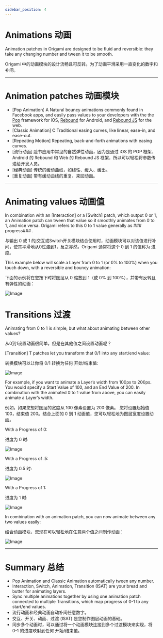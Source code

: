 ```yaml
---
sidebar_position: 4
---
```


# Animations 动画

Animation patches in Origami are designed to be fluid and reversible: they take any changing number and tween it to be smooth.

Origami 中的动画模块的设计流畅且可反转。为了动画平滑采用一直变化的数字和补间。

------

# Animation patches 动画模块

- [Pop Animation]  A Natural bouncy animations commonly found in Facebook apps, and easily pass values to your developers with the the [Pop](https://github.com/facebook/pop) framework for iOS, [Rebound](https://facebook.github.io/rebound/) for Android, and [Rebound JS](https://github.com/facebook/rebound-js) for the web.
- [Classic Animation]  C Traditional easing curves, like linear, ease-in, and ease-out.
- [Repeating Motion]  Repeating, back-and-forth animations with easing curves.
- [流行动画] 脸书应用中常见的自然弹性动画，因为是通过 iOS 的 POP 框架、Android 的 Rebound 和 Web 的 Rebound JS 框架，所以可以轻松将参数传递给开发人员。
- [经典动画]  传统的缓动曲线，如线性、缓入、缓出。
- [重复动画] 带有缓动曲线的重复、来回动画。

------

# Animating values 动画值

In combination with an [Interaction] or a [Switch] patch, which output 0 or 1, an Animation patch can tween that value so it smoothly animates from 0 to 1, and vice versa. Origami refers to this 0 to 1 value generally as ### progress### .

与输出 0 或 1 的j交互或Switch开关模块结合使用时，动画模块可以对该值进行补间，使其平滑地从0过渡到1，反之亦然。Origami 通常将这个 0 到 1 的值称为 进度。

This example below will scale a Layer from 0 to 1 (or 0% to 100%) when you touch down, with a reversible and bouncy animation:

下面的示例将在您按下时将图层从 0 缩放到 1（或 0% 到 100%），并带有反转且有弹性的动画：

![Image](https://s3.us-west-2.amazonaws.com/secure.notion-static.com/99d8acfe-3a47-4f92-a1ee-e61f5d729d17/Untitled.png?X-Amz-Algorithm=AWS4-HMAC-SHA256&X-Amz-Content-Sha256=UNSIGNED-PAYLOAD&X-Amz-Credential=AKIAT73L2G45EIPT3X45%2F20220602%2Fus-west-2%2Fs3%2Faws4_request&X-Amz-Date=20220602T162639Z&X-Amz-Expires=86400&X-Amz-Signature=71344bc5ae0133c79afcecf55387f867227450d220112c68f8636b3413ffbff4&X-Amz-SignedHeaders=host&response-content-disposition=filename%20%3D%22Untitled.png%22&x-id=GetObject)

# Transitions 过渡

Animating from 0 to 1 is simple, but what about animating between other values?

从0到1设置动画很简单，但是在其他值之间设置动画呢？

[Transition]  T patches let you transform that 0/1 into any start/end value:

转换模块可以让你将 0/1 转换为任何 开始/结束值:

![Image](https://s3.us-west-2.amazonaws.com/secure.notion-static.com/8d9d0cc6-444e-4074-8061-93df45cd0d58/Untitled.png?X-Amz-Algorithm=AWS4-HMAC-SHA256&X-Amz-Content-Sha256=UNSIGNED-PAYLOAD&X-Amz-Credential=AKIAT73L2G45EIPT3X45%2F20220602%2Fus-west-2%2Fs3%2Faws4_request&X-Amz-Date=20220602T162651Z&X-Amz-Expires=86400&X-Amz-Signature=820f4422dd4c72786a5661ac3814f06eda8ca2746278aa1b62edbfcc67b624fb&X-Amz-SignedHeaders=host&response-content-disposition=filename%20%3D%22Untitled.png%22&x-id=GetObject)

For example, if you want to animate a Layer’s width from 100px to 200px. You would specify a Start Value of 100, and an End Value of 200. In combination with the animated 0 to 1 value from above, you can easily animate a Layer’s width.

例如，如果您想将图层的宽度从 100 像素设置为 200 像素。 您将设置起始值 100，结束值 200。结合上面的 0 到 1 动画值，您可以轻松地为图层宽度设置动画。

With a Progress of 0:

进度为 0 时:

![Image](https://s3.us-west-2.amazonaws.com/secure.notion-static.com/82b8c4a8-5277-447e-8bfc-4bccca874a9a/Untitled.png?X-Amz-Algorithm=AWS4-HMAC-SHA256&X-Amz-Content-Sha256=UNSIGNED-PAYLOAD&X-Amz-Credential=AKIAT73L2G45EIPT3X45%2F20220602%2Fus-west-2%2Fs3%2Faws4_request&X-Amz-Date=20220602T162700Z&X-Amz-Expires=86400&X-Amz-Signature=f8cf8c8ff036c91850f315702baa51b8fe2273d706244c142220defb47c5b6cf&X-Amz-SignedHeaders=host&response-content-disposition=filename%20%3D%22Untitled.png%22&x-id=GetObject)

With a Progress of .5:

进度为 0.5 时:

![Image](https://s3.us-west-2.amazonaws.com/secure.notion-static.com/9cf734f7-1e7a-4426-9441-2bfff356ceef/Untitled.png?X-Amz-Algorithm=AWS4-HMAC-SHA256&X-Amz-Content-Sha256=UNSIGNED-PAYLOAD&X-Amz-Credential=AKIAT73L2G45EIPT3X45%2F20220602%2Fus-west-2%2Fs3%2Faws4_request&X-Amz-Date=20220602T162709Z&X-Amz-Expires=86400&X-Amz-Signature=a4c877a0c310c02cc9b30096c69101245a689246b44ed1e81d294805941986f8&X-Amz-SignedHeaders=host&response-content-disposition=filename%20%3D%22Untitled.png%22&x-id=GetObject)

With a Progress of 1:

进度为 1 时:

![Image](https://s3.us-west-2.amazonaws.com/secure.notion-static.com/30f259d8-69b5-444f-b740-7bd74e0a974f/Untitled.png?X-Amz-Algorithm=AWS4-HMAC-SHA256&X-Amz-Content-Sha256=UNSIGNED-PAYLOAD&X-Amz-Credential=AKIAT73L2G45EIPT3X45%2F20220602%2Fus-west-2%2Fs3%2Faws4_request&X-Amz-Date=20220602T162720Z&X-Amz-Expires=86400&X-Amz-Signature=0732a4d23f436ca1b9a8ed787917028a650b5f82066919ac0e7d8fc3f5a845a0&X-Amz-SignedHeaders=host&response-content-disposition=filename%20%3D%22Untitled.png%22&x-id=GetObject)

In combination with an animation patch, you can now animate between any two values easily:

结合动画模块，您现在可以轻松地在任意两个值之间制作动画：

![Image](https://s3.us-west-2.amazonaws.com/secure.notion-static.com/3dfcdb5b-ef46-442c-84ca-a0e5837e3c90/Untitled.png?X-Amz-Algorithm=AWS4-HMAC-SHA256&X-Amz-Content-Sha256=UNSIGNED-PAYLOAD&X-Amz-Credential=AKIAT73L2G45EIPT3X45%2F20220602%2Fus-west-2%2Fs3%2Faws4_request&X-Amz-Date=20220602T162729Z&X-Amz-Expires=86400&X-Amz-Signature=53fb776e29981a9f0009696166f47ecc4c09ef77ec3eedcbcc0b84f192947229&X-Amz-SignedHeaders=host&response-content-disposition=filename%20%3D%22Untitled.png%22&x-id=GetObject)

------

# Summary 总结

- Pop Animation and Classic Animation automatically tween any number.
- Interaction, Switch, Animation, Transition (ISAT) are your bread and butter for animating layers.
- Sync multiple animations together by using one animation patch connected to multiple Transitions, which map progress of 0-1 to any start/end values.
- 流行动画和经典动画自动补间任意数字。
- 交互、开关、动画、过渡 (ISAT) 是您制作图层动画的基础。
- 同步多个动画时，可以通过将一个动画模块连接到多个过渡模块来实现，将 0-1 的进度映射到任何 开始/结束值。
